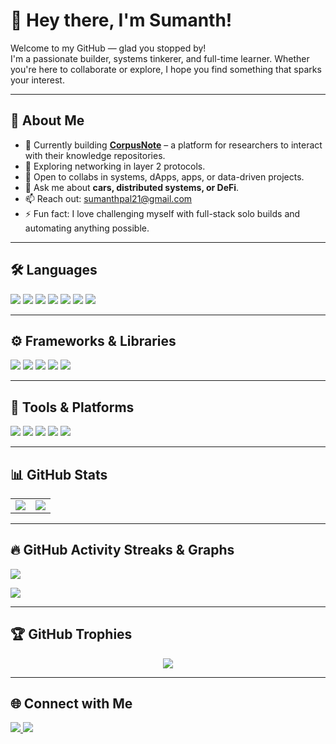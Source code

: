 # 👋 Hey there, I'm Sumanth!

Welcome to my GitHub — glad you stopped by!  
I'm a passionate builder, systems tinkerer, and full-time learner. Whether you're here to collaborate or explore, I hope you find something that sparks your interest.

---

## 🚀 About Me

- 🔭 Currently building **[CorpusNote](https://github.com/SumanthPal/CorpusNote)** – a platform for researchers to interact with their knowledge repositories.
- 🌱 Exploring networking in layer 2 protocols.
- 🤝 Open to collabs in systems, dApps, apps, or data-driven projects.
- 💬 Ask me about **cars, distributed systems, or DeFi**.
- 📫 Reach out: [sumanthpal21@gmail.com](mailto:sumanthpal21@gmail.com)
- ⚡ Fun fact: I love challenging myself with full-stack solo builds and automating anything possible.

---

## 🛠️ Languages

<p>
  <img src="https://img.shields.io/badge/-Python-3776AB?style=for-the-badge&logo=python&logoColor=white"/>
  <img src="https://img.shields.io/badge/-JavaScript-F7DF1E?style=for-the-badge&logo=javascript&logoColor=black"/>
  <img src="https://img.shields.io/badge/-TypeScript-3178C6?style=for-the-badge&logo=typescript&logoColor=white"/>
  <img src="https://img.shields.io/badge/-Java-007396?style=for-the-badge&logo=java&logoColor=white"/>
  <img src="https://img.shields.io/badge/-C++-00599C?style=for-the-badge&logo=c%2B%2B&logoColor=white"/>
  <img src="https://img.shields.io/badge/-C-00599C?style=for-the-badge&logo=c&logoColor=white"/>
  <img src="https://img.shields.io/badge/-Dart-0175C2?style=for-the-badge&logo=dart&logoColor=white"/>
</p>

---

## ⚙️ Frameworks & Libraries

<p>
  <img src="https://img.shields.io/badge/-React-20232A?style=for-the-badge&logo=react&logoColor=61DAFB"/>
  <img src="https://img.shields.io/badge/-Next.js-000000?style=for-the-badge&logo=nextdotjs&logoColor=white"/>
  <img src="https://img.shields.io/badge/-Tailwind-06B6D4?style=for-the-badge&logo=tailwindcss&logoColor=white"/>
  <img src="https://img.shields.io/badge/-Solidity-363636?style=for-the-badge&logo=solidity&logoColor=white"/>
  <img src="https://img.shields.io/badge/-Flask-000000?style=for-the-badge&logo=flask&logoColor=white"/>
</p>

---

## 🧰 Tools & Platforms

<p>
  <img src="https://img.shields.io/badge/-Git-F05032?style=for-the-badge&logo=git&logoColor=white"/>
  <img src="https://img.shields.io/badge/-GitHub-181717?style=for-the-badge&logo=github&logoColor=white"/>
  <img src="https://img.shields.io/badge/-VS%20Code-007ACC?style=for-the-badge&logo=visual-studio-code&logoColor=white"/>
  <img src="https://img.shields.io/badge/-Vercel-000000?style=for-the-badge&logo=vercel&logoColor=white"/>
  <img src="https://img.shields.io/badge/-PostgreSQL-4169E1?style=for-the-badge&logo=postgresql&logoColor=white"/>
</p>

---

## 📊 GitHub Stats

<table>
  <tr>
    <td>
      <img src="https://github-readme-stats.vercel.app/api?username=SumanthPal&show_icons=true&theme=radical&count_private=true&hide=issues"/>
    </td>
    <td>
      <img src="https://github-readme-stats.vercel.app/api/top-langs/?username=SumanthPal&layout=compact&theme=radical"/>
    </td>
  </tr>
</table>

---

## 🔥 GitHub Activity Streaks & Graphs

<p>
  <img src="https://github-readme-streak-stats.herokuapp.com/?user=SumanthPal&theme=radical"/>
</p>

<p>
  <img src="https://github-profile-summary-cards.vercel.app/api/cards/profile-details?username=SumanthPal&theme=radical"/>
</p>

---

## 🏆 GitHub Trophies

<p align="center">
  <img src="https://github-profile-trophy.vercel.app/?username=SumanthPal&theme=radical&row=1&margin-w=15&no-frame=true"/>
</p>

---

## 🌐 Connect with Me

<p>
  <a href="https://www.linkedin.com/in/sumanth-pallamreddy-88271b239/">
    <img src="https://img.shields.io/badge/-LinkedIn-0A66C2?style=for-the-badge&logo=linkedin&logoColor=white"/>
  </a>
  <a href="https://x.com/sumanthpal_">
    <img src="https://img.shields.io/badge/-@sumanthpal_-1DA1F2?style=for-the-badge&logo=twitter&logoColor=white"/>
  </a>
</p>
